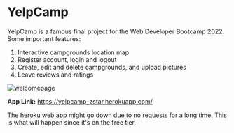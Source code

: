 # YelpCamp


YelpCamp is a famous final project for the Web Developer Bootcamp 2022. Some important features:
1. Interactive campgrounds location map
2. Register account, login and logout
3. Create, edit and delete campgrounds, and upload pictures
4. Leave reviews and ratings

![welcomepage](./imgs/welcomepage.png)

**App Link:** https://yelpcamp-zstar.herokuapp.com/

The heroku web app might go down due to no requests for a long time. This is what will happen since it's on the free tier.

